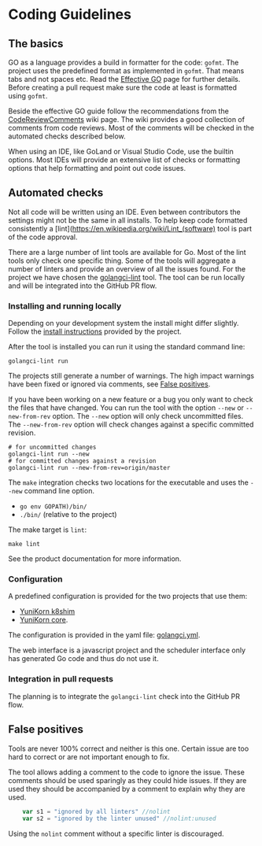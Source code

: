 # Coding Guidelines

## The basics
GO as a language provides a build in formatter for the code: `gofmt`.
The project uses the predefined format as implemented in `gofmt`.
That means tabs and not spaces etc.
Read the [Effective GO](https://golang.org/doc/effective_go.html) page for further details.
Before creating a pull request make sure the code at least is formatted using `gofmt`.

Beside the effective GO guide follow the recommendations from the [CodeReviewComments](https://github.com/golang/go/wiki/CodeReviewComments) wiki page.
The wiki provides a good collection of comments from code reviews.
Most of the comments will be checked in the automated checks described below.

When using an IDE, like GoLand or Visual Studio Code, use the builtin options.
Most IDEs will provide an extensive list of checks or formatting options that help formatting and point out code issues. 

## Automated checks
Not all code will be written using an IDE.
Even between contributors the settings might not be the same in all installs.
To help keep code formatted consistently a [lint](https://en.wikipedia.org/wiki/Lint_(software) tool is part of the code approval.   

There are a large number of lint tools are available for Go.
Most of the lint tools only check one specific thing.
Some of the tools will aggregate a number of linters and provide an overview of all the issues found. 
For the project we have chosen the [golangci-lint](https://github.com/golangci/golangci-lint) tool.
The tool can be run locally and will be integrated into the GitHub PR flow.

### Installing and running locally
Depending on your development system the install might differ slightly.
Follow the [install instructions](https://github.com/golangci/golangci-lint#install) provided by the project.

After the tool is installed you can run it using the standard command line: 
```shell script
golangci-lint run
```
The projects still generate a number of warnings.
The high impact warnings have been fixed or ignored via comments, see [False positives](#false-positives).

If you have been working on a new feature or a bug you only want to check the files that have changed.
You can run the tool with the option `--new` or `--new-from-rev` option.
The `--new` option will only check uncommitted files.
The `--new-from-rev` option will check changes against a specific committed revision.

```shell script
# for uncommitted changes
golangci-lint run --new
# for committed changes against a revision
golangci-lint run --new-from-rev=origin/master
```
The `make` integration checks two locations for the executable and uses the `--new` command line option.
* `go env GOPATH)/bin/`
* `./bin/` (relative to the project)

The make target is `lint`:
```shell script
make lint
```

See the product documentation for more information.

### Configuration
A predefined configuration is provided for the two projects that use them:
* [YuniKorn k8shim](https://github.com/cloudera/yunikorn-k8shim)
* [YuniKorn core](https://github.com/cloudera/yunikorn-core).  

The configuration is provided in the yaml file: [golangci.yml](../.golangci.yml).

The web interface is a javascript project and the scheduler interface only has generated Go code and thus do not use it. 

### Integration in pull requests
The planning is to integrate the `golangci-lint` check into the GitHub PR flow. 

## False positives
Tools are never 100% correct and neither is this one.
Certain issue are too hard to correct or are not important enough to fix.

The tool allows adding a comment to the code to ignore the issue.
These comments should be used sparingly as they could hide issues.
If they are used they should be accompanied by a comment to explain why they are used.
```go
	var s1 = "ignored by all linters" //nolint
	var s2 = "ignored by the linter unused" //nolint:unused
``` 
Using the `nolint` comment without a specific linter is discouraged.  

